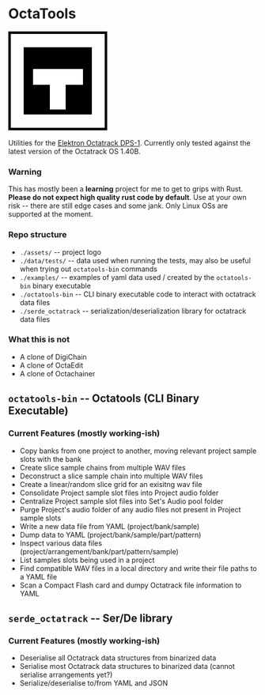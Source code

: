 # OctaTools

![Utilities for the Elektron Octatrack DPS-1](assets/logo.png "OctaTools")

Utilities for the [Elektron Octatrack DPS-1](https://www.elektron.se/en/octratrack-mkii-explorer).
Currently only tested against the latest version of the Octatrack OS 1.40B.

### Warning

This has mostly been a **learning** project for me to get to grips with Rust. 
**Please do not expect high quality rust code by default**.
Use at your own risk -- there are still edge cases and some jank. 
Only Linux OSs are supported at the moment.

### Repo structure

- `./assets/` -- project logo
- `./data/tests/` -- data used when running the tests, may also be useful when trying out `octatools-bin` commands
- `./examples/` -- examples of yaml data used / created by the `octatools-bin` binary executable
- `./octatools-bin` -- CLI binary executable code to interact with octatrack data files
- `./serde_octatrack` -- serialization/deserialization library for octatrack data files 

### What this is not
- A clone of DigiChain
- A clone of OctaEdit
- A clone of Octachainer

## `octatools-bin` -- Octatools (CLI Binary Executable)

### Current Features (mostly working-ish)
- Copy banks from one project to another, moving relevant project sample slots with the bank
- Create slice sample chains from multiple WAV files
- Deconstruct a slice sample chain into multiple WAV files
- Create a linear/random slice grid for an exisitng wav file
- Consolidate Project sample slot files into Project audio folder
- Centralize Project sample slot files into Set's Audio pool folder
- Purge Project's audio folder of any audio files not present in Project sample slots
- Write a new data file from YAML (project/bank/sample)
- Dump data to YAML (project/bank/sample/part/pattern)
- Inspect various data files (project/arrangement/bank/part/pattern/sample) 
- List samples slots being used in a project
- Find compatible WAV files in a local directory and write their file paths to a YAML file
- Scan a Compact Flash card and dumpy Octatrack file information to YAML

## `serde_octatrack` -- Ser/De library

### Current Features (mostly working-ish)
- Deserialise all Octatrack data structures from binarized data
- Serialise most Octatrack data structures to binarized data (cannot serialise arrangements yet?)
- Serialize/deserialise to/from YAML and JSON

